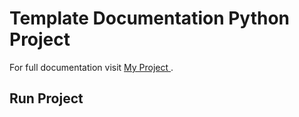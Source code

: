 # Template Documentation Python Project

For full documentation visit [My Project ](https://www.phillipefs.github.io/python-project-template).

## Run Project